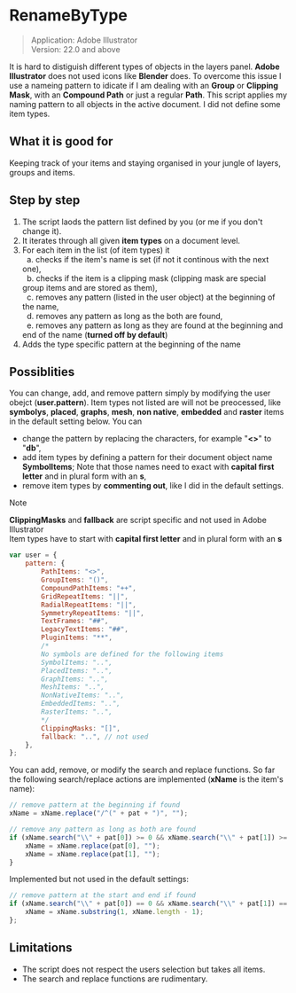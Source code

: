 # RenameByType
>Application: Adobe Illustrator<br>
Version: 22.0 and above

It is hard to distiguish different types of objects in the layers panel. **Adobe Illustrator** does not used icons like **Blender** does. To overcome this issue I use a nameing pattern to idicate if I am dealing with an **Group** or **Clipping Mask**, with an **Compound Path** or just a regular **Path**. This script applies my naming pattern to all objects in the active document. I did not define some item types.

## What it is good for
Keeping track of your items and staying organised in your jungle of layers, groups and items.

## Step by step
1. The script laods the pattern list defined by you (or me if you don't change it).
2. It iterates through all given **item types** on a document level.
3. For each item in the list (of item types) it
  <br>&nbsp; a. checks if the item's name is set (if not it continous with the next one),
    <br>&nbsp; b. checks if the item is a clipping mask (clipping mask are special group items and are stored as them),
    <br>&nbsp; c. removes any pattern (listed in the user object) at the beginning of the name,
    <br>&nbsp; d. removes any pattern as long as the both are found,
    <br>&nbsp; e. removes any pattern as long as they are found at the beginning and end of the name (**turned off by default**)
4. Adds the type specific pattern at the beginning of the name

## Possiblities
You can change, add, and remove pattern simply by modifying the user obejct (**user.pattern**). Item types not listed are will not be preocessed, like **symbolys**, **placed**, **graphs**, **mesh**, **non native**, **embedded** and **raster** items in the default setting below. You can
* change the pattern by replacing the characters, for example "**<>**" to "**db**",
* add item types by defining a pattern for their document object name **SymbolItems**; Note that those names need to exact with **capital first letter** and in plural form with an **s**, 
* remove item types by **commenting out**, like I did in the default settings.

> [!NOTE]
> **ClippingMasks** and **fallback** are script specific and not used in Adobe Illustrator <br>
> Item types have to start with **capital first letter** and in plural form with an **s**

```javascript
var user = {
    pattern: {
        PathItems: "<>",
        GroupItems: "()",
        CompoundPathItems: "++",
        GridRepeatItems: "||",
        RadialRepeatItems: "||",
        SymmetryRepeatItems: "||",
        TextFrames: "##",
        LegacyTextItems: "##",
        PluginItems: "**",
        /*
        No symbols are defined for the following items
        SymbolItems: "..",
        PlacedItems: "..",
        GraphItems: "..",
        MeshItems: "..",
        NonNativeItems: "..",
        EmbeddedItems: "..",
        RasterItems: "..",
        */
        ClippingMasks: "[]",
        fallback: "..", // not used
    },
};
```

You can add, remove, or modify the search and replace functions. So far the following search/replace actions are implemented (**xName** is the item's name): 
``` javascript
// remove pattern at the beginning if found
xName = xName.replace("/^(" + pat + ")", "");
```
``` javascript
// remove any pattern as long as both are found
if (xName.search("\\" + pat[0]) >= 0 && xName.search("\\" + pat[1]) >= 0) { 
    xName = xName.replace(pat[0], "");
    xName = xName.replace(pat[1], "");
}
```
Implemented but not used in the default settings: 
``` javascript
// remove pattern at the start and end if found
if (xName.search("\\" + pat[0]) == 0 && xName.search("\\" + pat[1]) == xName.length) {
    xName = xName.substring(1, xName.length - 1);
};
```

## Limitations
* The script does not respect the users selection but takes all items.
* The search and replace functions are rudimentary.